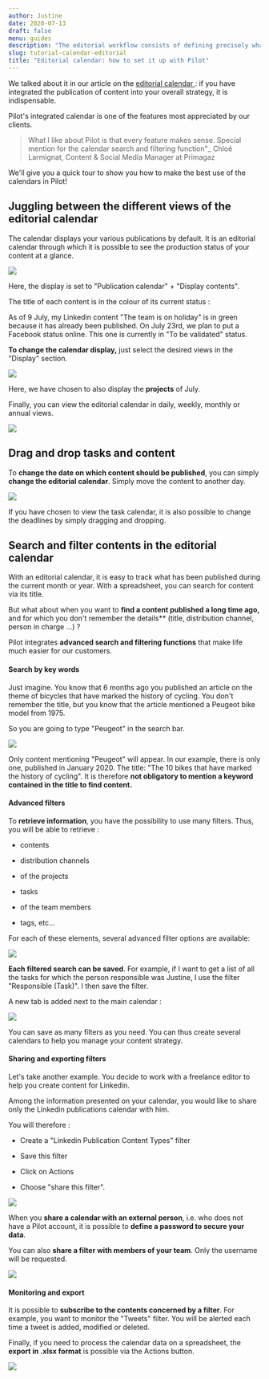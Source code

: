 ```yaml
---
author: Justine
date: 2020-07-13
draft: false
menu: guides
description: "The editorial workflow consists of defining precisely what the role of each team member is in relation to the production of content. This workflow can accompany the content throughout its lifecycle"
slug: tutorial-calendar-editorial
title: "Editorial calendar: how to set it up with Pilot"
---
```


We talked about it in our article on the [editorial calendar ](https://www.pilot.pm/blog/calendrier-editorial/): if you have integrated the publication of content into your overall strategy, it is indispensable.

Pilot's integrated calendar is one of the features most appreciated by our clients.

> What I like about Pilot is that every feature makes sense. Special mention for the calendar search and filtering function"\_ Chloé Larmignat, Content & Social Media Manager at Primagaz

We'll give you a quick tour to show you how to make the best use of the calendars in Pilot!

## Juggling between the different views of the editorial calendar

The calendar displays your various publications by default. It is an editorial calendar through which it is possible to see the production status of your content at a glance.

![](https://pilotapp-leader.s3.amazonaws.com/assets/136/35479/136_35479_original.gif)

Here, the display is set to "Publication calendar" + "Display contents".

The title of each content is in the colour of its current status :

As of 9 July, my Linkedin content "The team is on holiday" is in green because it has already been published. On July 23rd, we plan to put a Facebook status online. This one is currently in "To be validated" status.

**To change the calendar display,** just select the desired views in the "Display" section.

![](https://pilotapp-leader.s3.amazonaws.com/assets/136/35486/136_35486_working.jpg)

Here, we have chosen to also display the **projects** of July.

Finally, you can view the editorial calendar in daily, weekly, monthly or annual views.

![](https://pilotapp-leader.s3.amazonaws.com/assets/136/35485/136_35485_working.jpg)

## Drag and drop tasks and content

To **change the date on which content should be published**, you can simply **change the editorial calendar**. Simply move the content to another day.

![](https://pilotapp-leader.s3.amazonaws.com/assets/136/35483/136_35483_original.gif)

If you have chosen to view the task calendar, it is also possible to change the deadlines by simply dragging and dropping.

## Search and filter contents in the editorial calendar

With an editorial calendar, it is easy to track what has been published during the current month or year. With a spreadsheet, you can search for content via its title.

But what about when you want to **find a content published a long time ago,** and for which you don't remember the details\*\* (title, distribution channel, person in charge ...) ?

Pilot integrates **advanced search and filtering functions** that make life much easier for our customers.

#### Search by key words

Just imagine. You know that 6 months ago you published an article on the theme of bicycles that have marked the history of cycling. You don't remember the title, but you know that the article mentioned a Peugeot bike model from 1975.

So you are going to type "Peugeot" in the search bar.

![](https://pilotapp-leader.s3.amazonaws.com/assets/136/35490/136_35490_working.jpg)

Only content mentioning "Peugeot" will appear. In our example, there is only one, published in January 2020. The title: "The 10 bikes that have marked the history of cycling". It is therefore **not obligatory to mention a keyword contained in the title to find content.**

#### Advanced filters

To **retrieve information**, you have the possibility to use many filters. Thus, you will be able to retrieve :

-   contents

-   distribution channels

-   of the projects

-   tasks

-   of the team members

-   tags, etc...

For each of these elements, several advanced filter options are available:

![](https://pilotapp-leader.s3.amazonaws.com/assets/136/35521/136_35521_original.gif)

**Each filtered search can be saved**. For example, if I want to get a list of all the tasks for which the person responsible was Justine, I use the filter "Responsible (Task)". I then save the filter.

A new tab is added next to the main calendar :

![](https://pilotapp-leader.s3.amazonaws.com/assets/136/35522/136_35522_original.png)

You can save as many filters as you need. You can thus create several calendars to help you manage your content strategy.

#### Sharing and exporting filters

Let's take another example. You decide to work with a freelance editor to help you create content for Linkedin.

Among the information presented on your calendar, you would like to share only the Linkedin publications calendar with him.

You will therefore :

-   Create a "Linkedin Publication Content Types" filter

-   Save this filter

-   Click on Actions

-   Choose "share this filter".

![](https://pilotapp-leader.s3.amazonaws.com/assets/136/35523/136_35523_original.gif)

When you **share a calendar with an external person**, i.e. who does not have a Pilot account, it is possible to **define a password to secure your data**.

You can also **share a filter with members of your team**. Only the username will be requested.

![](https://pilotapp-leader.s3.amazonaws.com/assets/136/35524/136_35524_working.jpg)

#### Monitoring and export

It is possible to **subscribe to the contents concerned by a filter**. For example, you want to monitor the "Tweets" filter. You will be alerted each time a tweet is added, modified or deleted.

Finally, if you need to process the calendar data on a spreadsheet, the **export in .xlsx format** is possible via the Actions button.

![](https://pilotapp-leader.s3.amazonaws.com/assets/136/35533/136_35533_original.png)
